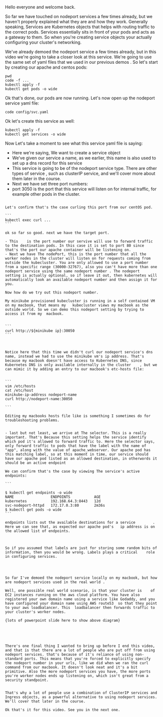 Hello everyone and welcome back. 

So far we have touched on nodeport services a few times already, but we haven't properly explained what they are and how they work. Generally speaking, Services are Kubernetes objects that helps with routing traffic to the correct pods. Services essentially sits in front of your pods and acts as a gateway to them. So when you're creating service objects your actually configuring your cluster's networking. 

We've already demoed the nodeport service a few times already, but in this video we're going to take a closer look at this service. We're going to use the same set of yaml files that we used in our previous demos . So let's start by creating our apache and centos pods:

```
pwd 
code -f ...
kubectl apply -f 
kubectl get pods -o wide
```

Ok that's done, our pods are now running. Let's now  open up the nodeport service yaml file:

```
code config/svc.yaml
```

Ok let's create this service as well:

```
kubectl apply -f 
kubectl get services -o wide
```

Now Let's take a moment  to see what this service yaml   file is saying:

- Here we're saying, We want to create a service object 
- We've given our service a name, as we earlier, this name is also used to set up a dns record for this service      
- This service is going to be of the nodeport service type. There are other types of service   , such as clusterIP service, and we'll cover more about them later in the course. 
- Next we have set three port numbers:
-  port 3050 is the port that this service will listen on for internal traffic, for example other pods in the cluster.
````

Let's confirm that's the case curling this port from our centOS pod.

```
kubectl exec curl ...
```

ok so far so good. next we have the target port. 

- This    is the port number our servive will use to forward traffic to the destination pods. In this case it is set to port 80 since that's the port our apache container will be listening on. 
- Next we have The nodePort, this is the port number that all the worker nodes in the cluster will listen on for requests coming from outside the kubecluster. You are only allowed to use a port number from a specific range (30000-32767), also you can't have more than one nodeport service using the same nodeport number . The nodeport  setting is actually optional, so if leave it out, then kubernetes will  automatically look an available nodeport number and then assign it for you.  

Now how do we try out this nodeport number. 

My minikube provisioned kubecluster is running in a self contained VM on my macbook, that means my   kubecluster views my macbook as the outside world. So we can demo this nodeport setting by trying to access it from my  macbook.


```
curl http://${minikube ip}:30050
```



Notice here that this time we didn't curl our nodeport service's dns name, instead we had to use the minikube vm's ip address. That's because my macbook doesn't have access to Kubernetes DNS, since Kubernetes DNS is only available internally in the cluster    , but we can mimic it by adding an entry to our macbook's etc-hosts file:


```
vim /etc/hosts
cat /etc/host
minikube-ip-address nodeport-name  
curl http://nodeport-name:30050

```

Editing my macbooks hosts file like is something I sometimes do for troubleshooting problems.  


- last but not least, we arrive at The selector. This is a really important. That's Because this setting helps the service identify which pod it's allowed to forward traffic to. Here the selector says, only forward traffic to pods that have the label with the name of "app", along with the value of apache_webserver. Our apache pod has this matching label, so at this moment in time, our service should have our apache pod listed as an allowed destination, in otherwords it should be an active endpoint

We can confirm that's the case by viewing The service's active endpoints:

```

$ kubectl get endpoints -o wide
NAME                 ENDPOINTS           AGE
kubernetes           192.168.64.3:8443   12d
svc-nodeport-httpd   172.17.0.3:80       2m36s
$ kubectl get pods -o wide
```

endpoints lists out the available destinations for a service        . Here we can see that, as expected our apache pod's   ip address is on the allowed list of endpoints. 


 
So if you assumed that labels are just for storing some random bits of information, then you would be wrong. Labels plays a critical    role in configuring services.




So far I've demoed the nodeport service locally on my macbook, but how are nodeport services used in the real world .  

Well, one possible real world scenario, is that your cluster is    of EC2 instances running on the aws cloud platform. You have also registered your own domain name using a service like Godaddy, and you have configured your domain name using AWS route53  so that they point to your aws loadbalancer. This  loadbalancer then forwards traffic to your cluster's worker nodes. 

{lots of powerpoint slide here to show above diagram}





There's one final thing I wanted to bring up before I end this video, and that is that there are a lot of people who are put off from using   nodeport services. that's because of it's reliance of using non-standard ports. This means that you're forced to explicitly specify the nodeport number in your urls, like we did when we ran the curl command from our macbook. It doesn't look neat and it's a bit primitive. Also the more nodeport services you have, the more ports you're worker nodes ends up listening on, which isn't great from a security standpoint. 


That's why a lot of people use a combination of ClusterIP services and Ingress objects, as a powerful alternative to using nodeport services. We'll cover that later in the course. 

Ok that's it for this video. See you in the next one. 
  